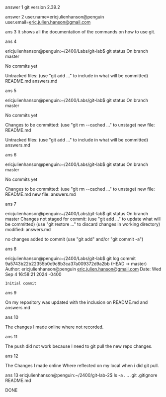 answer 1 
git version 2.39.2

answer 2
user.name=ericjulienhanson@penguin
user.email=eric.julien.hanson@gmail.com

ans 3
It shows all the documentation of the commands on how to use git.

ans 4

ericjulienhanson@penguin:~/2400/Labs/git-lab$ git status
On branch master

No commits yet

Untracked files:
  (use "git add <file>..." to include in what will be committed)
        README.md
        answers.md

ans 5

ericjulienhanson@penguin:~/2400/Labs/git-lab$ git status
On branch master

No commits yet

Changes to be committed:
  (use "git rm --cached <file>..." to unstage)
        new file:   README.md

Untracked files:
  (use "git add <file>..." to include in what will be committed)
        answers.md


ans 6

ericjulienhanson@penguin:~/2400/Labs/git-lab$ git status
On branch master

No commits yet

Changes to be committed:
  (use "git rm --cached <file>..." to unstage)
        new file:   README.md
        new file:   answers.md

ans 7

ericjulienhanson@penguin:~/2400/Labs/git-lab$ git status
On branch master
Changes not staged for commit:
  (use "git add <file>..." to update what will be committed)
  (use "git restore <file>..." to discard changes in working directory)
        modified:   answers.md

no changes added to commit (use "git add" and/or "git commit -a")

ans 8

ericjulienhanson@penguin:~/2400/Labs/git-lab$ git log
commit 9a5743b22b22355b0c9c8b3ca37a009372d9a2bb (HEAD -> master)
Author: ericjulienhanson@penguin <eric.julien.hanson@gmail.com>
Date:   Wed Sep 4 16:58:21 2024 -0400

    Initial commit

ans 9

On my repository was updated with the inclusion on README.md and answers.md

ans 10

The changes I made online where not recorded.

ans 11

The push did not work because I need to git pull the new repo changes.

ans 12

The Changes I made online Where reflected on my local when i did git pull.

ans 13
ericjulienhanson@penguin:~/2400/git-lab-2$ ls -a
.  ..  .git  .gitignore  README.md


DONE


